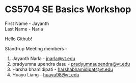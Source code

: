 # CS5704 SE Basics Workshop
First Name - Jayanth <br/>
Last Name - Narla

Hello Github!

Stand-up Meeting members - 

1. Jayanth Narla - jnarla@vt.edu
2. pradyumna upendra dasu - pradyumnaupendra@vt.edu
3. Harsha bhamidipati - harshabhamidipat@vt.edu
4. Huayu Liang - huayu98@vt.edu
